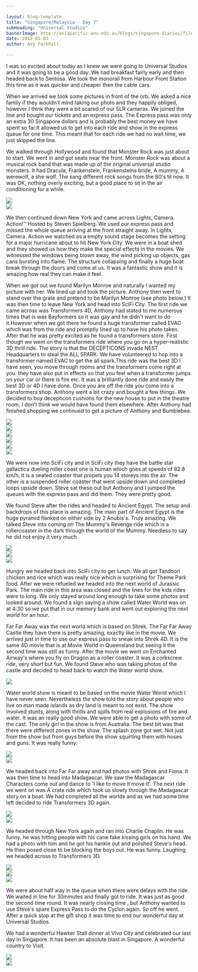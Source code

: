 ```yaml
---

layout: blog-template
title: "Singapore/Malaysia - Day 7"
subHeading: "Universal Studios"
bannerImage: http://asiapacific.anu.edu.au/blogs/singapore-diaries/files/2011/04/singapore-banner-2.jpg
date: 2012-01-03
author: Amy Parkhill

---
```


I was so excited about today as I knew we were going to Universal Studios and it was going to be a good day. We had breakfast fairly early and then headed back to Sentosa. We took the monorail from Harbour Front Station this time as it was quicker and cheaper then the cable cars.

When we arrived we took some pictures in front of the orb. We asked a nice family if they wouldn't mind taking our photo and they happily obliged, however I think they were a bit scared of our SLR cameras. We joined the line and bought our tickets and an express pass. The Express pass was only an extra 30 Singapore dollars and is probably the best money we have spent so far.It allowed us to get into each ride and show in the express queue for one time. This meant that for each ride we had no wait time, we just skipped the line.

We walked through Hollywood and found that Monster Rock was just about to start. We went in and got seats near the front. Monster Rock was about a musical rock band that was made up of the original universal studio monsters. It had Dracula, Frankenstein, Frankensteins bride, A mummy, A werewolf, a she wolf. The sang different rock songs from the 80's til now. It was OK, nothing overly exciting, but a good place to sit in the air conditioning for a while.

<div class="center-image"><img src="https://lh3.googleusercontent.com/CmtK5eOQ_5U0yI3H5QJLABvw_6cTJk_Ca5aO9fKcCfIJW9vuc-cuO6ZpVUT-7EV7Op6dCwfUZypZNAgFXQoM_aqQfwzmoDD9rAbyyq35j69zKmG0o763eu8xRMcuQuCGbpiWVG2UqQ" /></div>
<div class="center-image"><img src="https://lh3.googleusercontent.com/4qRwwQIy4zGAD_vM8wd88saui36M-sE2HPLDRi7rQMhpUyL23JyxQvjAlera29NxPo0iGO07qGHcZbjAmJGRk92_mRsx1-N1ZCv9_knLXTV4NVUq6Tx3axn6QDHWVANyTr1K26YwHA" /></div>


We then continued down New York and came across Lights, Camera. Action!™ Hosted by Steven Spielberg. We used our express pass and missed the whole queue arriving at the front straight away. In Lights, Camera. Action we watched as a empty sound stage becomes the setting for a major hurricane about to hit New York City. We were in a boat shed and they showed us how they make the special effects in the movies. We witnessed the windows being blown away, the wind picking up objects, gas cans bursting into flame. The structure collapsing and finally a huge boat break through the doors and come at us. It was a fantastic show and it is amazing how real they can make it feel. 

When we got out we found Marilyn Monroe and naturally I wanted my picture with her. We lined up and took the picture. Anthony then went to stand over the grate and pretend to be Marilyn Monroe (see photo below.) It was then time to leave New York and head into SciFi City. The first ride we came across was Transformers 4D, Anthony had stated to me numerous times that is was Bayformers so it was gay and he didn't want to do it.However when we got there he found a huge transformer called EVAC which was from the ride and promptly lined up to have his photo taken. After that he was pretty excited as he found a transformers store. First though we went on the transformers ride where you go on a hyper-realistic 3D thrill ride. The story is that  the DECEPTICONS invade NEST Headquarters to steal the ALL SPARK. We have volunteered to hop into a transformer named EVAC to get the all spark.This ride was the best 3D I have seen, you move through rooms and the transformers come right at you. they have also put in effects so that you feel when a transformer jumps on your car or there is fire etc. It was a brilliantly done ride and easily the best 3D or 4D I have done. Once you are off the ride you come into a transformers shop. Anthony went a bit crazy and bought a few things. We decided to buy decepticon cushions for the new house to put in the theatre room, I don't think we would have found them elsewhere. After Anthony had finished shopping we continued to get a picture of Anthony and Bumblebee. 

<div class="center-image"><img src="https://lh3.googleusercontent.com/tmarE3Sfczl-WHUAzZ0MflcPFf2cMBxYDw67Vrc1y9JVsea4E73LwhPeRqP0IU0JkSNuU3CgHTBHKKrnJ8RfUrNPVuWGNuiW2H35RJqABU5wEsRFXCk9ZdtAwfuyOgWL_wVAYSpknQ" /></div>
<div class="center-image"><img src="https://lh3.googleusercontent.com/5C-tAceLBRFQT74x-xMGrD0CfZTdhIMubn0qeYaRGmBMyPz_qOZOL7LZzPmuZsN7vBfGqyekOR0eo61iI5D7tgZ9MX0AIr7wv7YfEfQl9bFeyRqcQbIPKoXW7otAJfzevGONevdvqA" /></div>
<div class="center-image"><img src="https://lh3.googleusercontent.com/3_mM8i_Q3G5F47ONDHZuvHsi0CCmzBQ8jkpWXqFk3NB1ebNdeyml5LAcsj_KyndVtagxsNsIRqQYFdM9qewvYzWvgxlauBPunVlfelgt08jigD_3ttaERErI3bwsZ87oAS8LaUO4jA" /></div>
<div class="center-image"><img src="https://lh3.googleusercontent.com/EaWwH00EbeA7gbjCT6e92oefuk8VFqSVDl1MMQ2ZavBHgVYxFHsU8fwdZvnLDJFw5kD3z2nTBssUgcHjXi5pKCyLll4taiUnbmox6SX4uGrJpA4iQF98x6GX-CM0gWZFyWYJ10VZIg" /></div>
<div class="center-image"><img src="https://lh3.googleusercontent.com/16x-eEiVcX_7lNGn5RB1sYeb8HNZLUiN_Xn5vTDdLyViXZgeRBbSntpKlo29BHmTCqm77NiLr2rqgbYqWHvwrE6KwC7_3c79-ZoGq-z5XVSdYteCOtCJs36RNC5yEfZPGx-lCqAuHQ" /></div>
<div class="center-image"><img src="https://lh3.googleusercontent.com/tQNmGt_XS_9KRJNeW7g5LBafaoXYreI4kPiUomq7mATejIROD72UirtBjZRCAkLbjvWEq5C1Pih_p8rsQIOMH0B91SBBt0uc7Y5PtWywJqV5q6tFskPuP4wjh4xaqhMz9L7Eoq6siQ" /></div>

We were now into SciFi city and in SciFi city they have the battle star gallactica dueling roller coast one is human which goes at speeds of 82.8 km/h, it is a seated coaster that propels you 14 storeys into the air. The other is a suspended roller coaster that  went upside down and completed loops upside down. Steve sat these out but Anthony and I jumped the queues with the express pass and did them. They were pretty good. 

We found Steve after the rides and headed to Ancient Egypt. The setup and backdrops of this place is amazing. The main part of Ancient Egypt is the huge pyramid flanked on either side  by 2 Anubis's.  Truly amazing. We talked Steve into coming on The Mummy's Revenge ride which is a rollercoaster in the dark through the world of the Mummy. Needless to say he did not enjoy it very much.

<div class="center-image"><img src="https://lh3.googleusercontent.com/zPWB7az-l-XjG4abwLDG7XU1SokPQmEl3PS9wTWQW0e0QSItMDBb5T60C63hcR2mwZCxsRUReJB3xQjZT-8iGeP6x9VNH009d_oYHyjQuLRzX-NT2xNh5h6TBLpk00brarM_FyVLWQ" /></div>
<div class="center-image"><img src="https://lh3.googleusercontent.com/b8V1OfIkcbGPeOddzHfU65seCAtX9_CL1Thm0ohPUtuWB-ISWTgqMR9PZOa88elqlvM7yZAEeLf3iPQD0ERp0Yg4U0NA1pQaLPcx6Z4H5y6F7ALrHXpKDcbxFI_H-OGdaGUUV5aDNg" /></div>
<div class="center-image"><img src="https://lh3.googleusercontent.com/bn5EGR2lyVDwAE-RSVcX6i7n-l7IyQnge28rUngpMm6-ioS-3z8YQcdc0LdqdF2Oinze6QdNECZeoWPszkeCjzTEUqaUiaHKacSAzHEEu8wlGPkJnL5DsZDDKGOKirH-I8mcGKCw1g" /></div>

Hungry we headed back into SciFi city to get lunch. We all got Tandoori chicken and rice which was really nice which is surprising for Theme Park food. After we were refueled we headed into the next world of Jurassic Park. The main ride in this area was closed and the lines for the kids rides were to long. We only stayed around long enough to take some photos and looked around. We found a sign saying a show called Water World was on at 4:30 so we put that in our memory bank and went out exploring the next world for an hour.

Far Far Away was the next world which is based on Shrek. The Far Far Away Castle they have there is pretty amazing, exactly like in the movie. We arrived just in time to use our express pass to sneak into Shrek 4D. It is the same 4D movie that is at Movie World in Queensland but seeing it the second time was still as funny. After the movie we went on Enchanted Airway's where you fly on Dragon as a roller coaster. It was a corkscrew ride, very short but fun. We found Steve who was taking photos of the castle and decided to head back to watch the Water world show.

<div class="center-image"><img src="https://lh3.googleusercontent.com/yaDjX0I1peA_VCohIF1Qdlx9MLzp8vC1UI5RlYYq6VrqXDSykM15TCT4kCDeKGQf6Ok_gcWbpT8LUf2alYErgCbnYT3fMTMdfeHXAOp0GvPi6XUqD6vULVAEX5AK-TbV-F48Qa7Hzg" /></div>


Water world show is meant to be based on the movie Water World which I have never seen. Nevertheless the show told the story about people who live on man made islands as dry land is meant to not exist. The show involved stunts, along with thrills and spills from real explosions of fire and water. It was an really good show. We were able to get a photo with some of the cast. The only girl in the show is from Australia. The best bit was that there were different zones in the show. The splash zone got wet. Not just from the show but from guys before the show squirting them with hoses and guns. It was really funny.

<div class="center-image"><img src="https://lh3.googleusercontent.com/VOo-eXO6iZ4nYDxXD1Hkm1CPJWilYheOTO55qT54kAR9awnLkJqaK2AcL6DadbtKPQBOomjhI4ihonLh3eMsiU7Wv58K8Iiblv_ElDN3jv4rZNT1mmJ1oJkT2vnLggetELxoFlEMCw" /></div>
<div class="center-image"><img src="https://lh3.googleusercontent.com/yUGqcpsv5bl7wlbCcpaAYugSLQj5lto1-DpaUpHZ6KiatuKV09VdOlDPbctGY_pK3cuFQHrtmMqY_UGYJYnkIIF38iVQGu-B14CBT0J1dA693K4XoJL3YurUjNoND0ET72jWAoFN7Q" /></div>

We headed back into Far Far away and had photos with Shrek and Fiona. It was then time to head into Madagascar. We saw the Madagascar Characters come out and dance to 'I like to move it move it'. The next ride we went on was A crate ride which took us slowly through the Madagascar story on a boat. We had completed all the worlds and as we had some time left decided to ride Transformers 3D again. 

<div class="center-image"><img src="https://lh3.googleusercontent.com/ghHSv8RTqwUls8njK3LUAQ8yMO6cbWH_LbLFztDuRiuKtNtmtR5jw9QGSr1V8IPcOR4q7dAYslcAFlIxR6cMpJC50bkX4lWXa80dAhIuN0iWvDxksPvZwiNT4Tm_E023HcZ07tTq3Q" /></div>
<div class="center-image"><img src="https://lh3.googleusercontent.com/5PmTZweobG2Ml3xkNfF6OXI1FUTM1hCaWRdGqYPmGcpWWl-nFh_0OSq-Psnu-jz0dy7l_Gni7knqKnEGJwDSjY9yoBGtFxfDK0uWTBGKYjb0C-88-QqUK2U91cfwzWa9r5SPxaB6Qw" /></div>

We headed through New York again and ran into Charlie Chaplin. He was funny, he was hitting people with his cane fake kissing girls on his hand. We had a photo with him and he got his hankie out and polished Steve's head. He then posed close to be blocking the boys out. He was funny. Laughing we headed across to Transformers 3D.

<div class="center-image"><img src="https://lh3.googleusercontent.com/1DNblMgGVAbUZU3-2aZ307ncRHxOqRrlEUpsXYPigPTeL55Dl3vss_hu4PgG_v4WC8S4n1FRt_EfutKKCrmPp0k9YT1wLf_CDVpA5eh4XWK0Jv_JnxeTegGk5GfMe-MqJ6gcwKCp5w" /></div>
<div class="center-image"><img src="https://lh3.googleusercontent.com/YggF-xmMCA6veZhLigQI_ACgVzGsboPjYdlFILNXCG-DFD0knMATVNLnuzX7-W1ZY-O4NgyR_eVB_dp_UR9TP9dfpRp_bddRTYvgJPF23CM4_wDFCJpkvra67EdN1_j1oZbfw8iO-w" /></div>
<div class="center-image"><img src="https://lh3.googleusercontent.com/sj8vZmDqR8oFGn2DaPzOLCPMS_9ZdBUWyyr9FAP3QQJMuavNbykHjglM4XadyFCL4fcL7WvfHgudXo8fTQ3Cb_HiU0Vvp09XegDpWZBRIr-YSGJXzxe2PRP8NYrtyrqO4BLb8FXB4w" /></div>

We were about half way in the queue when there were delays with the ride. We waited in line for 30minutes and finally got to ride. It was just as good the second time round. It was nearly closing time , but Anthony wanted to use Steve's spare Express Pass to do the Cyclon again. So off he went. After a quick stop at the gift shop it was time to end our wonderful day at Universal Studios.

We had a wonderful Hawker Stall dinner at Vivo City and celebrated our last day in Singapore. It has been an absolute blast in Singapore. A wonderful country to Visit.

<div class="center-image"><img src="https://lh3.googleusercontent.com/VFeohMWcStyBv98okAEXT_C6ldhtjQ_enH4F9jo59EWi6keiupJgwM1qN0CEoK9ZdM-hj5p5Iers1_Ir5zN94gUfzkNXf6tlPDINZu_9Jml4XLk0sFzRjKDspmN8GEMGf8kem6fjrg" /></div>
<div class="center-image"><img src="https://lh3.googleusercontent.com/4MLRQw3Dj1dFhgYpvDIUBFeLCDCSqeKScGhllKZYzjcVrPbOsmdKcHtdIWEfgfRHwYJfRazu2_k36vH85B5rM7f_gIJSJvqSUlY9R-A3tHLOh_-lPezofu5edt1v4wcHv7wtG32uPw" /></div>


